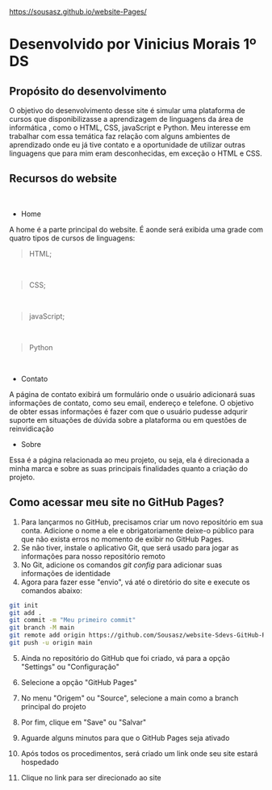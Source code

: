 https://sousasz.github.io/website-Pages/

# Desenvolvido por Vinicius Morais 1º DS

## Propósito do desenvolvimento

O objetivo do desenvolvimento desse site é simular uma plataforma de cursos que disponibilizasse a aprendizagem de linguagens da área de informática , como o HTML, CSS, javaScript e Python. Meu interesse em trabalhar com essa temática faz relação com alguns ambientes de aprendizado onde eu já tive contato e a oportunidade de utilizar outras linguagens que para mim eram desconhecidas, em exceção o HTML e CSS. <br> 


## Recursos do website 
<br>

- Home

A home é a parte principal do website. É aonde será exibida uma grade com quatro tipos de cursos de linguagens:<br>

> HTML;
<br> 

> CSS;
<br>

> javaScript;
<br>

> Python
<br>

- Contato

A página de contato exibirá um formulário onde o usuário adicionará suas informações de contato, como seu email, endereço e telefone. O objetivo de obter essas informações é fazer com que o usuário pudesse adqurir suporte em situações de dúvida sobre a plataforma ou em questões de reinvidicação<br>

- Sobre

Essa é a página relacionada ao meu projeto, ou seja, ela é direcionada a minha marca e sobre as suas principais finalidades quanto a criação do projeto.<br>

## Como acessar meu site no GitHub Pages?

1. Para lançarmos no GitHub, precisamos criar um novo repositório em sua conta. Adicione o nome a ele e obrigatoriamente deixe-o público para que não exista erros no momento de exibir no GitHub Pages.<br>
2. Se não tiver, instale o aplicativo Git, que será usado para jogar as informações para nosso repositório remoto
3. No Git, adicione os comandos _git config_ para adicionar suas informações de identidade
4. Agora para fazer esse "envio", vá até o diretório do site e execute os comandos abaixo:<br>

```bash
git init
git add .
git commit -m "Meu primeiro commit"
git branch -M main
git remote add origin https://github.com/Sousasz/website-Sdevs-GitHub-Pages.git
git push -u origin main
```


5. Ainda no repositório do GitHub que foi criado, vá para a opção "Settings" ou "Configuração"

6. Selecione a opção "GitHub Pages"

7. No menu  "Origem" ou "Source", selecione a main como a branch principal do projeto

8. Por fim, clique em "Save" ou "Salvar"

9. Aguarde alguns minutos para que o GitHub Pages seja ativado

10. Após todos os procedimentos, será criado um link onde seu site estará hospedado

11. Clique no link para ser direcionado ao site  

